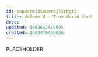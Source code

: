 ```yaml
---
id: enpadrm33suumrdjl5t6gt2
title: Volume 4 - True World Sect
desc: ''
updated: 1660642516995
created: 1660476400036
---
```


PLACEHOLDER